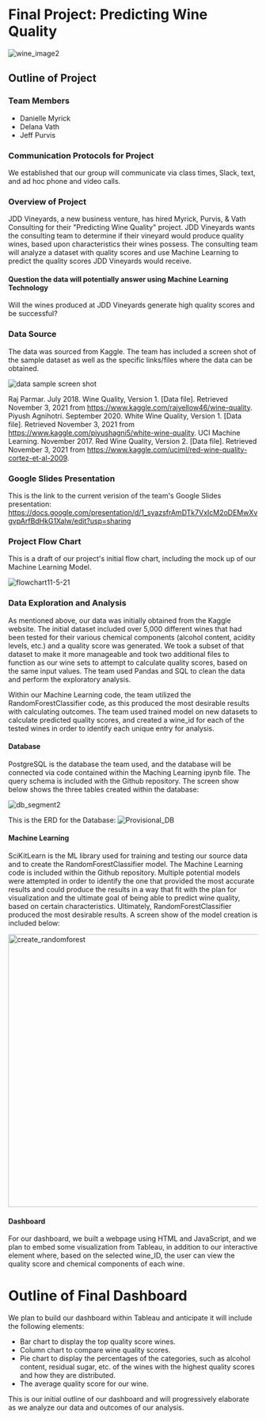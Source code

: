 # Final Project: Predicting Wine Quality

![wine_image2](https://user-images.githubusercontent.com/85654649/142743285-67f1e617-0ee4-4fcc-b48d-bbdb156a2a68.jpeg)


## Outline of Project

### Team Members
- Danielle Myrick
- Delana Vath
- Jeff Purvis

### Communication Protocols for Project
We established that our group will communicate via class times, Slack, text, and ad hoc phone and video calls.

### Overview of Project
JDD Vineyards, a new business venture, has hired Myrick, Purvis, & Vath Consulting for their "Predicting Wine Quality" project. JDD Vineyards wants the consulting team to determine if their vineyard would produce quality wines, based upon characteristics their wines possess. The consulting team will analyze a dataset with quality scores and use Machine Learning to predict the quality scores JDD Vineyards would receive.

#### Question the data will potentially answer using Machine Learning Technology
Will the wines produced at JDD Vineyards generate high quality scores and be successful?

### Data Source
The data was sourced from Kaggle. The team has included a screen shot of the sample dataset as well as the specific links/files where the data can be obtained.

![data sample screen shot](https://user-images.githubusercontent.com/85654649/142744105-690acf22-5e34-47c4-b336-f64fab2015eb.png)

Raj Parmar. July 2018. Wine Quality, Version 1. [Data file]. Retrieved November 3, 2021 from https://www.kaggle.com/rajyellow46/wine-quality.
Piyush Agnihotri. September 2020. White Wine Quality, Version 1. [Data file]. Retrieved November 3, 2021 from https://www.kaggle.com/piyushagni5/white-wine-quality.
UCI Machine Learning. November 2017. Red Wine Quality, Version 2. [Data file]. Retrieved
November 3, 2021 from https://www.kaggle.com/uciml/red-wine-quality-cortez-et-al-2009.

### Google Slides Presentation
This is the link to the current verision of the team's Google Slides presentation:
https://docs.google.com/presentation/d/1_syazsfrAmDTk7VxIcM2oDEMwXvgvpArfBdHkG1Xalw/edit?usp=sharing

### Project Flow Chart
This is a draft of our project's initial flow chart, including the mock up of our Machine Learning Model.

![flowchart11-5-21](https://user-images.githubusercontent.com/85654649/140584371-bb98268b-24d8-4aed-962c-efea8a1152ae.png)

### Data Exploration and Analysis
As mentioned above, our data was initially obtained from the Kaggle website. The initial dataset included over 5,000 different wines that had been tested for their various chemical components (alcohol content, acidity levels, etc.) and a quality score was generated. We took a subset of that dataset to make it more manageable and took two additional files to function as our wine sets to attempt to calculate quality scores, based on the same input values. The team used Pandas and SQL to clean the data and perform the exploratory analysis.

Within our Machine Learning code, the team utilized the RandomForestClassifier code, as this produced the most desirable results with calculating outcomes. The team used trained model on new datasets to calculate predicted quality scores, and created a wine_id for each of the tested wines in order to identify each unique entry for analysis.


#### Database
PostgreSQL is the database the team used, and the database will be connected via code contained within the Maching Learning ipynb file. The query schema is included with the Github repository. The screen show below shows the three tables created within the database:

![db_segment2](https://user-images.githubusercontent.com/85654649/142744563-05fc1a94-1cf3-49cb-9838-cc4dfa6a9b6e.png)

This is the ERD for the Database:
![Provisional_DB](https://user-images.githubusercontent.com/85654649/140584483-6d9e690a-5ec0-42c1-a615-2959a8b9c30f.png)

#### Machine Learning
SciKitLearn is the ML library used for training and testing our source data and to create the RandomForestClassifier model. The Machine Learning code is included within the Github repository. Multiple potential models were attempted in order to identify the one that provided the most accurate results and could produce the results in a way that fit with the plan for visualization and the ultimate goal of being able to predict wine quality, based on certain characteristics. Ultimately, RandomForestClassifier produced the most desirable results. A screen show of the model creation is included below:

<img width="551" alt="create_randomforest" src="https://user-images.githubusercontent.com/85654649/142745255-b85ada29-ee1c-498d-8fb9-cb6cee11e032.png">

#### Dashboard
For our dashboard, we built a webpage using HTML and JavaScript, and we plan to embed some visualization from Tableau, in addition to our interactive element where, based on the selected wine_ID, the user can view the quality score and chemical components of each wine.  

# Outline of Final Dashboard
We plan to build our dashboard within Tableau and anticipate it will include the following elements:

- Bar chart to display the top quality score wines.
- Column chart to compare wine quality scores.
- Pie chart to display the percentages of the categories, such as alcohol content, residual sugar, etc. of the wines with the highest quality scores and how they are distributed.
- The average quality score for our wine.

This is our initial outline of our dashboard and will progressively elaborate as we analyze our data and outcomes of our analysis. 

